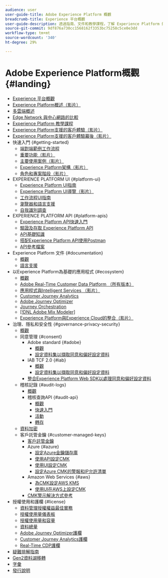 ```yaml
---
audience: user
user-guide-title: Adobe Experience Platform 概觀
breadcrumb-title: Experience 平台概觀
user-guide-description: 透過指南、文件和教學課程，了解 Experience Platform 如何協助您即時為客戶傳遞個人化體驗。
source-git-commit: 9df876a730cc1568162f3353bc75258c5ce0e3dd
workflow-type: tm+mt
source-wordcount: '340'
ht-degree: 29%

---
```



# Adobe Experience Platform概觀 {#landing}

* [Experience 平台概觀](home.md)
* [Experience Platform概述（影片）](video/platform-overview.md)
* [多雲端概述](multi-cloud.md)
* [Edge Network 與中心網路的比較](./edge-and-hub-comparison.md)
* [Experience Platform 教學課程](https://experienceleague.adobe.com/docs/platform-learn/tutorials/overview.html)
* [Experience Platform支援的客戶體驗（影片）](video/customer-experience.md)
* [Experience Platform支援的客戶體驗幕後（影片）](video/customer-experience-bts.md)
* 快速入門 {#getting-started}
   * [端對端範例工作流程](end-to-end-tutorial.md)
   * [重要功能（影片）](video/key-capabilities.md)
   * [主要使用案例（影片）](video/platform-use-cases.md)
   * [Experience Platform架構（影片）](video/platform-architecture.md)
   * [角色和專案階段（影片）](video/roles-project-phases.md)
* EXPERIENCE PLATFORM UI {#platform-ui}
   * [Experience Platform UI指南](ui-guide.md)
   * [Experience Platform UI導覽（影片）](video/platform-ui.md)
   * [工作流程UI指南](workflows.md)
   * [瀏覽器和語言支援](browser-language-support.md)
   * [自我識別調查](self-identification.md)
* EXPERIENCE PLATFORM API {#platform-apis}
   * [Experience Platform API快速入門](api-guide.md)
   * [驗證及存取 Experience Platform API](api-authentication.md)
   * [API基礎知識](api-fundamentals.md)
   * [搭配Experience Platform API使用Postman](postman.md)
   * [API參考檔案](https://www.adobe.com/go/platform-api-reference-en)
* Experience Platform 文件 {#documentation}
   * [概觀](documentation/overview.md)
   * [語言支援](documentation/language-support.md)
* 以Experience Platform為基礎的應用程式 {#ecosystem}
   * [概觀](application-services.md)
   * [Adobe Real-Time Customer Data Platform （所有版本）](https://experienceleague.adobe.com/docs/real-time-customer-data-platform.html)
   * [應用程式與Intelligent Services （影片）](video/application-intelligent-services.md)
   * [Customer Journey Analytics](https://experienceleague.adobe.com/docs/customer-journey-analytics.html?lang=zh-Hant)
   * [Adobe Journey Optimizer](https://experienceleague.adobe.com/docs/journey-optimizer.html?lang=zh-Hant)
   * [Journey Orchestration](https://experienceleague.adobe.com/docs/journey-orchestration.html)
   * [[!DNL Adobe Mix Modeler]](https://experienceleague.adobe.com/docs/mix-modeler.html)
   * [Experience Platform與Experience Cloud的整合（影片）](video/experience-cloud-integrations.md)
* 治理、隱私和安全性 {#governance-privacy-security}
   * [概觀](./governance-privacy-security/overview.md)
   * 同意管理 {#consent}
      * Adobe standard {#adobe}
         * [概觀](./governance-privacy-security/consent/adobe/overview.md)
         * [設定資料集以擷取同意和偏好設定資料](./governance-privacy-security/consent/adobe/dataset.md)
      * IAB TCF 2.0 {#iab}
         * [概觀](./governance-privacy-security/consent/iab/overview.md)
         * [設定資料集以擷取同意和偏好設定資料](./governance-privacy-security/consent/iab/dataset.md)
      * [整合Experience Platform Web SDK以處理同意和偏好設定資料](./governance-privacy-security/consent/sdk.md)
   * 稽核記錄 {#audit-logs}
      * [概觀](./governance-privacy-security/audit-logs/overview.md)
      * 稽核查詢API {#audit-api}
         * [概觀](./governance-privacy-security/audit-logs/api/overview.md)
         * [快速入門](./governance-privacy-security/audit-logs/api/getting-started.md)
         * [活動](./governance-privacy-security/audit-logs/api/events.md)
         * [轉存](./governance-privacy-security/audit-logs/api/export.md)
   * [資料加密](./governance-privacy-security/encryption.md)
   * 客戶託管金鑰 {#customer-managed-keys}
      * [客戶託管金鑰](./governance-privacy-security/customer-managed-keys/overview.md)
      * Azure {#azure}
         * [設定Azure金鑰儲存庫](./governance-privacy-security/customer-managed-keys/azure/azure-key-vault-config.md)
         * [使用API設定CMK](./governance-privacy-security/customer-managed-keys/azure/api-set-up.md)
         * [使用UI設定CMK](./governance-privacy-security/customer-managed-keys/azure/ui-set-up.md)
         * [設定Azure CMK的警報和IP允許清單](./governance-privacy-security/customer-managed-keys/azure/alerts-and-ip-access.md)
      * Amazon Web Services {#aws}
         * [為CMK設定AWS KMS](./governance-privacy-security/customer-managed-keys/aws/configure-kms.md)
         * [使用UI在AWS上設定CMK](./governance-privacy-security/customer-managed-keys/aws/ui-set-up.md)
      * [CMK警示解決方式參考](./governance-privacy-security/customer-managed-keys/alert-resolution-reference.md)
* 授權使用和護欄 {#license}
   * [資料管理授權權益最佳實務](./license-usage-and-guardrails/data-management-best-practices.md)
   * [授權使用量儀表板](./license-usage-and-guardrails/license-usage-dashboard.md)
   * [授權使用量和容量](./license-usage-and-guardrails/capacity.md)
   * [資料總量](./license-usage-and-guardrails/total-data-volume.md)
   * [Adobe Journey Optimizer護欄](https://experienceleague.adobe.com/docs/journey-optimizer/using/get-started/guardrails.html)
   * [Customer Journey Analytics護欄](https://experienceleague.adobe.com/docs/analytics-platform/using/cja-admin/guardrails.html)
   * [Real-Time CDP護欄](https://experienceleague.adobe.com/docs/experience-platform/rtcdp/guardrails/overview.html)
* [疑難排解指南](troubleshooting.md)
* [Gen2資料湖移轉](adls2-gen2-migration.md)
* [字彙](glossary.md)
* [發行說明](https://experienceleague.adobe.com/zh-hant/docs/experience-platform/release-notes/latest)

